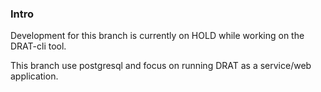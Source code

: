 ### Intro  

Development for this branch is currently on HOLD while working on the DRAT-cli tool.

This branch use postgresql and focus on running DRAT as a service/web application. 